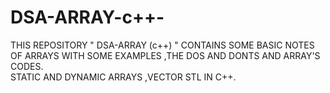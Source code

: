 # DSA-ARRAY-c++-
THIS REPOSITORY " DSA-ARRAY (c++) " CONTAINS SOME BASIC NOTES OF ARRAYS WITH SOME EXAMPLES ,THE DOS AND DONTS AND ARRAY'S CODES.
<br>
STATIC AND DYNAMIC ARRAYS ,VECTOR STL IN C++.

